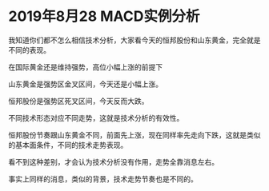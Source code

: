# 2019年8月28 MACD实例分析

我知道你们都不怎么相信技术分析，大家看今天的恒邦股份和山东黄金，完全就是不同的表现。

在国际黄金还是维持强势，高位小幅上涨的前提下

山东黄金是强势区金叉区间，今天还是小幅上涨。

恒邦股份是强势区死叉区间，今天反而大跌。

不同技术形态对应不同走势，这就是技术分析的有效性。

恒邦股份节奏跟山东黄金不同，前面先上涨，现在同样率先走向下跌，这就是类似的基本面条件，不同的技术走势表现。

看不到这种差别，才会认为技术分析没有作用，走势全靠消息左右。

事实上同样的消息，类似的背景，技术走势节奏也是不同的。